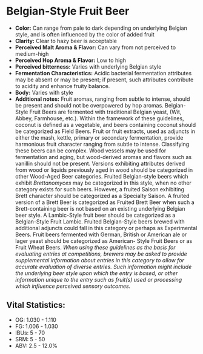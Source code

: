 # Belgian-Style Fruit Beer

- **Color:** Can range from pale to dark depending on underlying Belgian style, and is often influenced by the color of added fruit
- **Clarity:** Clear to hazy beer is acceptable
- **Perceived Malt Aroma & Flavor:** Can vary from not perceived to medium-high
- **Perceived Hop Aroma & Flavor:** Low to high
- **Perceived bitterness:** Varies with underlying Belgian style
- **Fermentation Characteristics:** Acidic bacterial fermentation attributes may be absent or may be present; if present, such attributes contribute to acidity and enhance fruity balance.
- **Body:** Varies with style
- **Additional notes:** Fruit aromas, ranging from subtle to intense, should be present and should not be overpowered by hop aromas. Belgian-Style Fruit Beers are fermented with traditional Belgian yeast, (Wit, Abbey, Farmhouse, etc.). Within the framework of these guidelines, coconut is defined as a vegetable, and beers containing coconut should be categorized as Field Beers. Fruit or fruit extracts, used as adjuncts in either the mash, kettle, primary or secondary fermentation, provide harmonious fruit character ranging from subtle to intense. Classifying these beers can be complex. Wood vessels may be used for fermentation and aging, but wood-derived aromas and flavors such as vanillin should not be present. Versions exhibiting attributes derived from wood or liquids previously aged in wood should be categorized in other Wood-Aged Beer categories. Fruited Belgian-style beers which exhibit _Brettanomyces_ may be categorized in this style, when no other category exists for such beers. However, a fruited Saison exhibiting Brett character should be categorized as a Specialty Saison. A fruited version of a Brett Beer is categorized as Fruited Brett Beer when such a Brett-containing beer is not based on an existing underlying Belgian beer style. A Lambic-Style fruit beer should be categorized as a Belgian-Style Fruit Lambic. Fruited Belgian-Style beers brewed with additional adjuncts could fall in this category or perhaps as Experimental Beers. Fruit beers fermented with German, British or American ale or lager yeast should be categorized as American- Style Fruit Beers or as Fruit Wheat Beers. _When using these guidelines as the basis for evaluating entries at competitions, brewers may be asked to provide supplemental information about entries in this category to allow for accurate evaluation of diverse entries. Such information might include the underlying beer style upon which the entry is based, or other information unique to the entry such as fruit(s) used or processing which influence perceived sensory outcomes._

## Vital Statistics:

- OG: 1.030 - 1.110
- FG: 1.006 - 1.030
- IBUs: 5 - 70
- SRM: 5 - 50
- ABV: 2.5 - 12.0%
